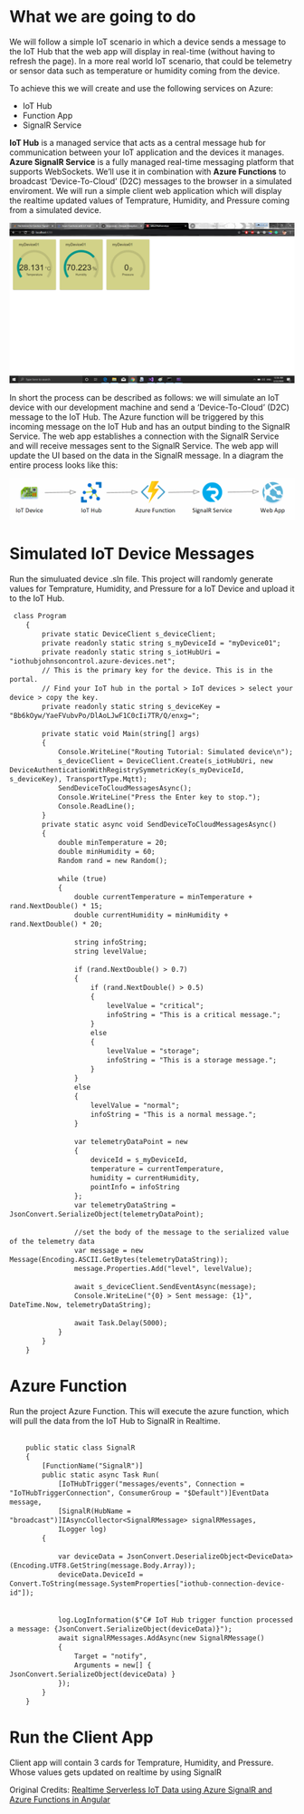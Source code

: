 # What we are going to do
We will follow a simple IoT scenario in which a device sends a message to the IoT Hub that the web app will display in real-time (without having to refresh the page). In a more real world IoT scenario, that could be telemetry or sensor data such as temperature or humidity coming from the device.

To achieve this we will create and use the following services on Azure:

- IoT Hub
- Function App
- SignalR Service

**IoT Hub** is a managed service that acts as a central message hub for communication between your IoT application and the devices it manages. **Azure SignalR Service** is a fully managed real-time messaging platform that supports WebSockets. We’ll use it in combination with **Azure Functions** to broadcast ‘Device-To-Cloud’ (D2C) messages to the browser in a simulated enviroment. We will run a simple client web application which will display the realtime updated values of Temprature, Humidity, and Pressure coming from a simulated device. 

![Diagram showing the realtime data on website](/imgs/demo.png)

In short the process can be described as follows: we will simulate an IoT device with our development machine and send a ‘Device-To-Cloud’ (D2C) message to the IoT Hub. The Azure function will be triggered by this incoming message on the IoT Hub and has an output binding to the SignalR Service. The web app establishes a connection with the SignalR Service and will receive messages sent to the SignalR Service. The web app will update the UI based on the data in the SignalR message. In a diagram the entire process looks like this:

![Diagram showing the flow of the message through the system](/imgs/flow.png)

# Simulated IoT Device Messages
Run the simuluated device .sln file. This project will randomly generate values for Temprature, Humidity, and Pressure for a IoT Device and upload it to the IoT Hub.

```
 class Program
    {
        private static DeviceClient s_deviceClient;
        private readonly static string s_myDeviceId = "myDevice01";
        private readonly static string s_iotHubUri = "iothubjohnsoncontrol.azure-devices.net";
        // This is the primary key for the device. This is in the portal. 
        // Find your IoT hub in the portal > IoT devices > select your device > copy the key. 
        private readonly static string s_deviceKey = "Bb6kOyw/YaeFVubvPo/DlAoLJwF1C0cIi7TR/Q/enxg=";

        private static void Main(string[] args)
        {
            Console.WriteLine("Routing Tutorial: Simulated device\n"); 
            s_deviceClient = DeviceClient.Create(s_iotHubUri, new DeviceAuthenticationWithRegistrySymmetricKey(s_myDeviceId, s_deviceKey), TransportType.Mqtt);
            SendDeviceToCloudMessagesAsync();
            Console.WriteLine("Press the Enter key to stop.");
            Console.ReadLine();
        }
        private static async void SendDeviceToCloudMessagesAsync()
        {
            double minTemperature = 20;
            double minHumidity = 60;
            Random rand = new Random();

            while (true)
            {
                double currentTemperature = minTemperature + rand.NextDouble() * 15;
                double currentHumidity = minHumidity + rand.NextDouble() * 20;

                string infoString;
                string levelValue;

                if (rand.NextDouble() > 0.7)
                {
                    if (rand.NextDouble() > 0.5)
                    {
                        levelValue = "critical";
                        infoString = "This is a critical message.";
                    }
                    else
                    {
                        levelValue = "storage";
                        infoString = "This is a storage message.";
                    }
                }
                else
                {
                    levelValue = "normal";
                    infoString = "This is a normal message.";
                }

                var telemetryDataPoint = new
                {
                    deviceId = s_myDeviceId,
                    temperature = currentTemperature,
                    humidity = currentHumidity,
                    pointInfo = infoString
                };
                var telemetryDataString = JsonConvert.SerializeObject(telemetryDataPoint);

                //set the body of the message to the serialized value of the telemetry data
                var message = new Message(Encoding.ASCII.GetBytes(telemetryDataString));
                message.Properties.Add("level", levelValue);

                await s_deviceClient.SendEventAsync(message);
                Console.WriteLine("{0} > Sent message: {1}", DateTime.Now, telemetryDataString);

                await Task.Delay(5000);
            }
        }
    }

```

# Azure Function
Run the project Azure Function. This will execute the azure function, which will pull the data from the IoT Hub to SignalR in Realtime.

```

    public static class SignalR
    {
        [FunctionName("SignalR")]
        public static async Task Run(
            [IoTHubTrigger("messages/events", Connection = "IoTHubTriggerConnection", ConsumerGroup = "$Default")]EventData message,
            [SignalR(HubName = "broadcast")]IAsyncCollector<SignalRMessage> signalRMessages,
            ILogger log)
        {

            var deviceData = JsonConvert.DeserializeObject<DeviceData>(Encoding.UTF8.GetString(message.Body.Array));
            deviceData.DeviceId = Convert.ToString(message.SystemProperties["iothub-connection-device-id"]);


            log.LogInformation($"C# IoT Hub trigger function processed a message: {JsonConvert.SerializeObject(deviceData)}");
            await signalRMessages.AddAsync(new SignalRMessage()
            {
                Target = "notify",
                Arguments = new[] { JsonConvert.SerializeObject(deviceData) }
            });
        }
    }

```

# Run the Client App
Client app will contain 3 cards for Temprature, Humidity, and Pressure. Whose values gets updated on realtime by using SignalR


Original Credits: [Realtime Serverless IoT Data using Azure SignalR and Azure Functions in Angular](https://www.codeproject.com/Articles/1273206/Realtime-Serverless-IoT-Data-using-Azure-SignalR-a)
